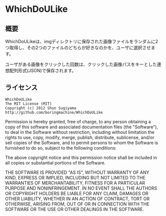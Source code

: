 WhichDoULike
=============



概要
-------------
WhichDoULikeは、imgディレクトリに保存された画像ファイルをランダムに2つ取得し、その2つのファイルのどちらが好きなのかを、ユーザに選択させます。

ユーザがある画像をクリックした回数は、クリックした画像パスをキーとした連想配列形式(JSON)で保存されます。


ライセンス
-------------

    WhichDoULike
    The MIT License (MIT)
    Copyright (c) 2012 Shun Sugiyama
    http://github.com/boringmachine/WhichDoULike

Permission is hereby granted, free of charge, to any person obtaining a copy of this software and associated documentation files (the "Software"), to deal in the Software without restriction, including without limitation the rights to use, copy, modify, merge, publish, distribute, sublicense, and/or sell copies of the Software, and to permit persons to whom the Software is furnished to do so, subject to the following conditions:

The above copyright notice and this permission notice shall be included in all copies or substantial portions of the Software.

THE SOFTWARE IS PROVIDED "AS IS", WITHOUT WARRANTY OF ANY KIND, EXPRESS OR IMPLIED, INCLUDING BUT NOT LIMITED TO THE WARRANTIES OF MERCHANTABILITY, FITNESS FOR A PARTICULAR PURPOSE AND NONINFRINGEMENT. IN NO EVENT SHALL THE AUTHORS OR COPYRIGHT HOLDERS BE LIABLE FOR ANY CLAIM, DAMAGES OR OTHER LIABILITY, WHETHER IN AN ACTION OF CONTRACT, TORT OR OTHERWISE, ARISING FROM, OUT OF OR IN CONNECTION WITH THE SOFTWARE OR THE USE OR OTHER DEALINGS IN THE SOFTWARE.